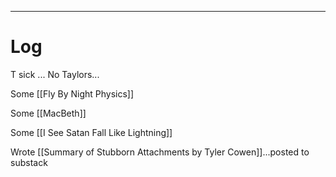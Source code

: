 

---

# Log

T sick ... No Taylors... 

Some [[Fly By Night Physics]]

Some [[MacBeth]]

Some [[I See Satan Fall Like Lightning]]

Wrote [[Summary of Stubborn Attachments by Tyler Cowen]]...posted to substack
